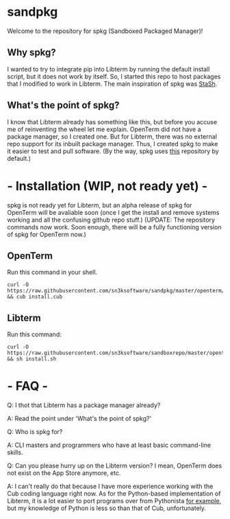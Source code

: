 # sandpkg
Welcome to the repository for spkg (Sandboxed Packaged Manager)!

## Why spkg?
I wanted to try to integrate pip into Libterm by running the default install script,
but it does not work by itself. So, I started this repo to host packages that I modified to work in Libterm.
The main inspiration of spkg was [StaSh](https://github.com/ywangd/stash).

## What's the point of spkg?
I know that Libterm already has something like this, but before you accuse me of reinventing the wheel let me explain.
OpenTerm did not have a package manager, so I created one.
But for Libterm, there was no external repo support for its inbuilt package manager.
Thus, I created spkg to make it easier to test and pull software.
(By the way, spkg uses [this](https://github.com/sn3ksoftware/sandboxrepo) repository by default.)

# - Installation (WIP, not ready yet) -

spkg is not ready yet for Libterm, but an alpha release of spkg for OpenTerm will be avaliable soon (once I get the install and remove systems working and all the confusing github repo stuff.)
(UPDATE: The repository commands now work. Soon enough, there will be a fully functioning version of spkg for OpenTerm now.)

## OpenTerm
Run this command in your shell.

```
curl -O https://raw.githubusercontent.com/sn3ksoftware/sandpkg/master/openterm/install.cub && cub install.cub
```

## Libterm
Run this command:

```
curl -O https://raw.githubusercontent.com/sn3ksoftware/sandboxrepo/master/openterm/install.sh && sh install.sh
```

# - FAQ -
Q: I thot that Libterm has a package manager already?

A: Read the point under 'What's the point of spkg?'

Q: Who is spkg for?

A: CLI masters and programmers who have at least basic command-line skills.

Q: Can you please hurry up on the Libterm version? I mean, OpenTerm does not exist on the App Store anymore, etc.

A: I can't really do that because I have more experience working with the Cub coding language right now. As for the Python-based implementation of Libterm, it is a lot easier to port programs over from Pythonista [for example](https://github.com/jsbain/GitHubGet), but my knowledge of Python is less so than that of Cub, unfortunately.
